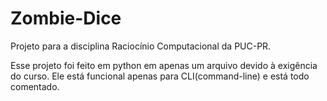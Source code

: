 # Zombie-Dice
Projeto para a disciplina Raciocínio Computacional da PUC-PR. 

Esse projeto foi feito em python em apenas um arquivo devido à exigência do curso. Ele está funcional apenas para CLI(command-line) e está todo comentado.
